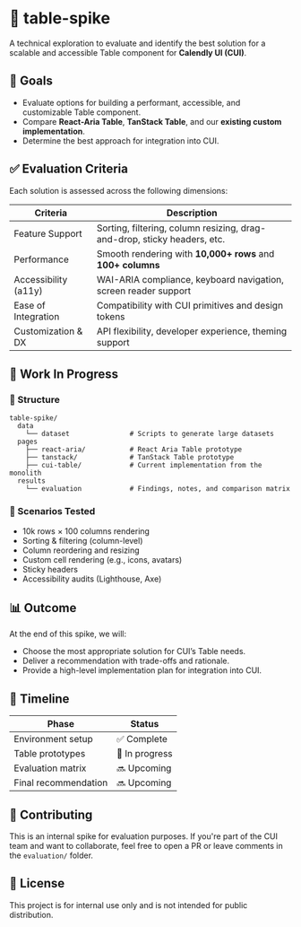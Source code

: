 # 🧪 table-spike

A technical exploration to evaluate and identify the best solution for a scalable and accessible Table component for **Calendly UI (CUI)**.

## 🎯 Goals

- Evaluate options for building a performant, accessible, and customizable Table component.
- Compare **React-Aria Table**, **TanStack Table**, and our **existing custom implementation**.
- Determine the best approach for integration into CUI.

## ✅ Evaluation Criteria

Each solution is assessed across the following dimensions:

| Criteria               | Description                                                                 |
|------------------------|-----------------------------------------------------------------------------|
| Feature Support        | Sorting, filtering, column resizing, drag-and-drop, sticky headers, etc.    |
| Performance            | Smooth rendering with **10,000+ rows** and **100+ columns**                 |
| Accessibility (a11y)   | WAI-ARIA compliance, keyboard navigation, screen reader support             |
| Ease of Integration    | Compatibility with CUI primitives and design tokens                         |
| Customization & DX     | API flexibility, developer experience, theming support                      |

## 🔬 Work In Progress

### 📁 Structure
```
table-spike/
  data
    └── dataset               # Scripts to generate large datasets
  pages
    ├── react-aria/           # React Aria Table prototype
    ├── tanstack/             # TanStack Table prototype
    ├── cui-table/            # Current implementation from the monolith
  results
    └── evaluation            # Findings, notes, and comparison matrix
```
### 🧪 Scenarios Tested

- 10k rows × 100 columns rendering
- Sorting & filtering (column-level)
- Column reordering and resizing
- Custom cell rendering (e.g., icons, avatars)
- Sticky headers
- Accessibility audits (Lighthouse, Axe)

## 📊 Outcome

At the end of this spike, we will:

- Choose the most appropriate solution for CUI’s Table needs.
- Deliver a recommendation with trade-offs and rationale.
- Provide a high-level implementation plan for integration into CUI.

## 📅 Timeline

| Phase               | Status     |
|---------------------|------------|
| Environment setup   | ✅ Complete |
| Table prototypes    | 🚧 In progress |
| Evaluation matrix   | 🔜 Upcoming |
| Final recommendation| 🔜 Upcoming |

## 🤝 Contributing

This is an internal spike for evaluation purposes. If you're part of the CUI team and want to collaborate, feel free to open a PR or leave comments in the `evaluation/` folder.

## 📄 License

This project is for internal use only and is not intended for public distribution.